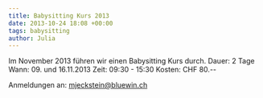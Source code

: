 ```yaml
---
title: Babysitting Kurs 2013
date: 2013-10-24 18:08 +00:00
tags: babysitting
author: Julia
---
```


Im November 2013 führen wir einen Babysitting Kurs durch.
Dauer: 2 Tage
Wann: 09. und 16.11.2013
Zeit: 09:30 - 15:30
Kosten: CHF 80.--

Anmeldungen an: <mjeckstein@bluewin.ch>

